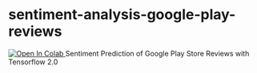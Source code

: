# sentiment-analysis-google-play-reviews
<a href="https://colab.research.google.com/drive/1MxGXO-OfWp1lujIwchO88HXYWCmgRMKi#scrollTo=ynGUsi-I7ugJ">
  <img src="https://colab.research.google.com/assets/colab-badge.svg" alt="Open In Colab"/>
</a>
Sentiment Prediction of Google Play Store Reviews with Tensorflow 2.0
